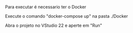 Para executar é necessario ter o Docker

Execute o comando "docker-compose up" na pasta ./Docker

Abra o projeto no VStudio 22 e aperte em "Run" 
